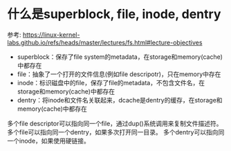 # 什么是superblock, file, inode, dentry
参考:
https://linux-kernel-labs.github.io/refs/heads/master/lectures/fs.html#lecture-objectives
* superblock：保存了file system的metadata，在storage和memory(cache)中都存在
* file：抽象了一个打开的文件信息(例如file descripotr)，只在memory中存在
* inode：标识磁盘中的file，保存了file的metadata，不包含文件名，在storage和memory(cache)中都存在
* dentry：将inode和文件名关联起来，dcache是dentry的缓存，在storage和memory(cache)中都存在

多个file descriptor可以指向同一个file，通过dup()系统调用来复制文件描述符。
多个file可以指向同一个dentry，如果多次打开同一目录。
多个dentry可以指向同一个inode，如果使用硬链接。